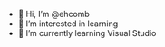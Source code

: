 - 👋 Hi, I’m @ehcomb
- 👀 I’m interested in learning
- 🌱 I’m currently learning Visual Studio

<!---
ehcomb/ehcomb is a ✨ special ✨ repository because its `README.md` (this file) appears on your GitHub profile.
You can click the Preview link to take a look at your changes.
--->
